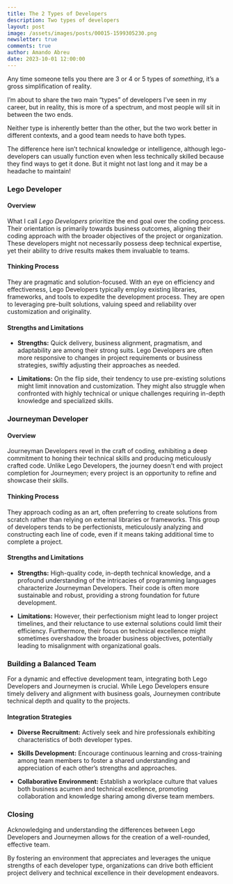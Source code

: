 ```yaml
---
title: The 2 Types of Developers
description: Two types of developers
layout: post
image: /assets/images/posts/00015-1599305230.png
newsletter: true
comments: true
author: Amando Abreu
date: 2023-10-01 12:00:00
---
```

Any time someone tells you there are 3 or 4 or 5 types of _something_, it’s a gross simplification of reality. 

I’m about to share the two main “types” of developers I’ve seen in my career, but in reality, this is more of a spectrum, and most people will sit in between the two ends.

Neither type is inherently better than the other, but the two work better in different contexts, and a good team needs to have both types.

The difference here isn’t technical knowledge or intelligence, although lego-developers can usually function even when less technically skilled because they find ways to get it done. But it might not last long and it may be a headache to maintain!


### Lego Developer


#### Overview

What I call _Lego Developers_ prioritize the end goal over the coding process. Their orientation is primarily towards business outcomes, aligning their coding approach with the broader objectives of the project or organization. These developers might not necessarily possess deep technical expertise, yet their ability to drive results makes them invaluable to teams.


#### Thinking Process

They are pragmatic and solution-focused. With an eye on efficiency and effectiveness, Lego Developers typically employ existing libraries, frameworks, and tools to expedite the development process. They are open to leveraging pre-built solutions, valuing speed and reliability over customization and originality.


#### Strengths and Limitations

- **Strengths:** Quick delivery, business alignment, pragmatism, and adaptability are among their strong suits. Lego Developers are often more responsive to changes in project requirements or business strategies, swiftly adjusting their approaches as needed.

- **Limitations:** On the flip side, their tendency to use pre-existing solutions might limit innovation and customization. They might also struggle when confronted with highly technical or unique challenges requiring in-depth knowledge and specialized skills.


### Journeyman Developer


#### Overview

Journeyman Developers revel in the craft of coding, exhibiting a deep commitment to honing their technical skills and producing meticulously crafted code. Unlike Lego Developers, the journey doesn't end with project completion for Journeymen; every project is an opportunity to refine and showcase their skills.


#### Thinking Process

They approach coding as an art, often preferring to create solutions from scratch rather than relying on external libraries or frameworks. This group of developers tends to be perfectionists, meticulously analyzing and constructing each line of code, even if it means taking additional time to complete a project.


#### Strengths and Limitations

- **Strengths:** High-quality code, in-depth technical knowledge, and a profound understanding of the intricacies of programming languages characterize Journeyman Developers. Their code is often more sustainable and robust, providing a strong foundation for future development.

- **Limitations:** However, their perfectionism might lead to longer project timelines, and their reluctance to use external solutions could limit their efficiency. Furthermore, their focus on technical excellence might sometimes overshadow the broader business objectives, potentially leading to misalignment with organizational goals.


### Building a Balanced Team

For a dynamic and effective development team, integrating both Lego Developers and Journeymen is crucial. While Lego Developers ensure timely delivery and alignment with business goals, Journeymen contribute technical depth and quality to the projects.


#### Integration Strategies

- **Diverse Recruitment:** Actively seek and hire professionals exhibiting characteristics of both developer types.

- **Skills Development:** Encourage continuous learning and cross-training among team members to foster a shared understanding and appreciation of each other’s strengths and approaches.

- **Collaborative Environment:** Establish a workplace culture that values both business acumen and technical excellence, promoting collaboration and knowledge sharing among diverse team members.


### Closing

Acknowledging and understanding the differences between Lego Developers and Journeymen allows for the creation of a well-rounded, effective team. 

By fostering an environment that appreciates and leverages the unique strengths of each developer type, organizations can drive both efficient project delivery and technical excellence in their development endeavors.
